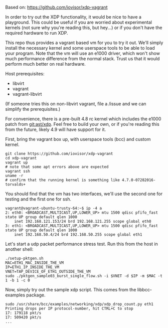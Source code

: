 Based on: https://github.com/iovisor/xdp-vagrant

In order to try out the XDP functionality, it would be nice to have a
playground. This could be useful if you are worried about experimental kernels
(not sure why you're reading this, but hey...) or if you don't have the required
hardware to run XDP.

This repo thus provides a vagrant based vm for you to try it out. We'll simply
install the necessary kernel and some userspace tools to be able to load your
program. Note that the vm will use an e1000 driver, which won't show much
performance difference from the normal stack. Trust us that it would perform
much better on real hardware.

Host prerequisites:
* libvirt
* vagrant
* vagrant-libvirt

(If someone tries this on non-libvirt vagrant, file a /issue and we can
simplify the prerequisites.)

For convenience, there is a pre-built 4.8 rc kernel which includes the e1000
patch from [git:ast/xdp](http://git.kernel.org/cgit/linux/kernel/git/ast/bpf.git/commit/?h=xdp&id=e643c99556770a6b77c1330bcd9d28d578026788). Feel free to build your own, or if you're reading
this from the future, likely 4.9 will have support for it.


First, bring the vagrant box up, with userspace tools (bcc) and custom kernel.
```
git clone https://github.com/iovisor/xdp-vagrant
cd xdp-vagrant
vagrant up
# note that some apt errors above are expected
vagrant ssh
uname -r
# confirm that the running kernel is something like 4.7.0-07282016-torvalds+
```

You should find that the vm has two interfaces, we'll use the second one for
testing and the first one for ssh.
```
vagrant@vagrant-ubuntu-trusty-64:~$ ip -4 a
2: eth0: <BROADCAST,MULTICAST,UP,LOWER_UP> mtu 1500 qdisc pfifo_fast state UP group default qlen 1000
    inet 192.168.121.153/24 brd 192.168.121.255 scope global eth0
3: eth1: <BROADCAST,MULTICAST,UP,LOWER_UP> mtu 1500 qdisc pfifo_fast state UP group default qlen 1000
    inet 192.168.50.4/24 brd 192.168.50.255 scope global eth1
```

Let's start a udp packet performance stress test. Run this from the host in
another shell:
```
./setup-pktgen.sh
MAC=ETH1_MAC_INSIDE_THE_VM
IP=ETH1_IP_INSIDE_THE_VM
VNET=TAP_DEVICE_OF_ETH1_OUTSIDE_THE_VM
sudo ./pktgen_sample03_burst_single_flow.sh -i $VNET -d $IP -m $MAC -t 1 -b 1 -c 0
```

Now, simply try out the sample xdp script. This comes from the libbcc-examples
package.
```
sudo /usr/share/bcc/examples/networking/xdp/xdp_drop_count.py eth1
Printing drops per IP protocol-number, hit CTRL+C to stop
17: 179118 pkt/s
17: 509420 pkt/s
...
```
